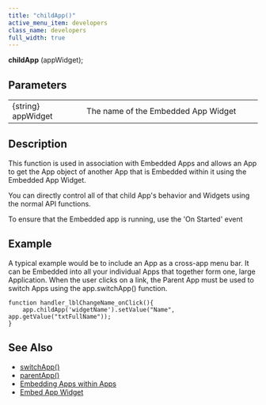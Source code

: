 ```yaml
---
title: "childApp()"
active_menu_item: developers
class_name: developers
full_width: true
---
```



**childApp** (appWidget);

## Parameters

<table>
<tr>
<td width="170">
{string} appWidget

</td>
<td width="1">
</td>
<td width="710">
The name of the Embedded App Widget

</td>
</tr>
</table>

## Description

This function is used in association with Embedded Apps and allows an App to get the App object of another App that is Embedded within it using the Embedded App Widget.

You can directly control all of that child App's behavior and Widgets using the normal API functions.

To ensure that the Embedded app is running, use the 'On Started' event

## Example

A typical example would be to include an App as a cross-app menu bar. It can be Embedded into all your individual Apps that together form one, large Application. When the user clicks on a link, the Parent App must be used to switch Apps using the app.switchApp() function.

    function handler_lblChangeName_onClick(){
        app.childApp('widgetName').setValue("Name", app.getValue("txtFullName"));   
    }  
   

## See Also

 - [switchApp()](/developers/documentation/scripting-apis/client-api/app-functions/switchapp)
 - [parentApp()](/developers/documentation/scripting-apis/client-api/app-functions/parentapp)
 - [Embedding Apps within Apps](/developers/documentation/product-guide/advanced-features/embedding-apps-within-apps/)
 - [Embed App Widget](/developers/documentation/product-guide/widget-properties-events/advanced/embed-app)

